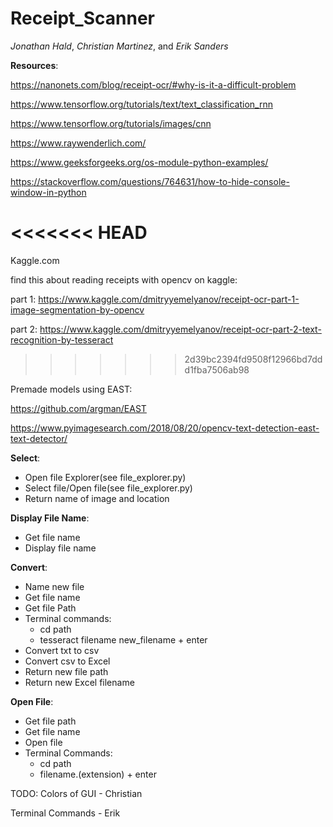 # Receipt_Scanner

_Jonathan Hald_, _Christian Martinez_, and _Erik Sanders_

**Resources**:

https://nanonets.com/blog/receipt-ocr/#why-is-it-a-difficult-problem

https://www.tensorflow.org/tutorials/text/text_classification_rnn

https://www.tensorflow.org/tutorials/images/cnn

https://www.raywenderlich.com/

https://www.geeksforgeeks.org/os-module-python-examples/

https://stackoverflow.com/questions/764631/how-to-hide-console-window-in-python


<<<<<<< HEAD
=======
Kaggle.com 

find this about reading receipts with opencv on kaggle:

  part 1: https://www.kaggle.com/dmitryyemelyanov/receipt-ocr-part-1-image-segmentation-by-opencv
  
  part 2: https://www.kaggle.com/dmitryyemelyanov/receipt-ocr-part-2-text-recognition-by-tesseract
>>>>>>> 2d39bc2394fd9508f12966bd7ddd1fba7506ab98

Premade models using EAST:

https://github.com/argman/EAST

https://www.pyimagesearch.com/2018/08/20/opencv-text-detection-east-text-detector/


**Select**:
  - Open file Explorer(see file_explorer.py)
  - Select file/Open file(see file_explorer.py)
  - Return name of image and location
  
 
**Display File Name**:
  - Get file name 
  - Display file name
  
  
**Convert**:
  - Name new file 
  - Get file name  
  - Get file Path
  - Terminal commands:
    - cd path
    - tesseract filename new_filename + enter
  - Convert txt to csv
  - Convert csv to Excel
  - Return new file path 
  - Return new Excel filename
 
 
 **Open File**:
   - Get file path
   - Get file name
   - Open file  
   - Terminal Commands:  
      - cd path
      - filename.(extension) + enter
 

TODO:
Colors of GUI - Christian

Terminal Commands - Erik
